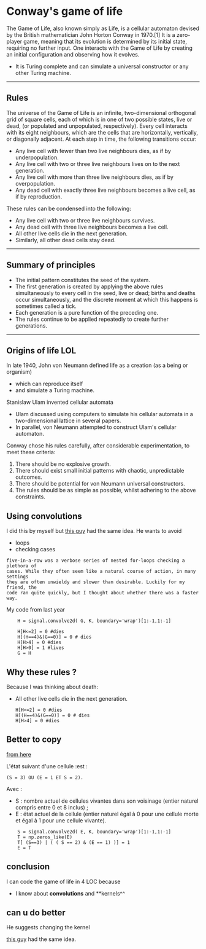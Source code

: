 # Conway's game of life

The Game of Life, also known simply as Life, is a cellular automaton devised by the British mathematician John Horton Conway in 1970.[1] It is a zero-player game, meaning that its evolution is determined by its initial state, requiring no further input. One interacts with the Game of Life by creating an initial configuration and observing how it evolves. 

- It is Turing complete and can simulate a universal constructor or any other Turing machine.

---

## Rules

The universe of the Game of Life is an infinite, two-dimensional orthogonal grid of square cells, each of which is in one of two possible states, live or dead, (or populated and unpopulated, respectively). Every cell interacts with its eight neighbours, which are the cells that are horizontally, vertically, or diagonally adjacent. At each step in time, the following transitions occur:

- Any live cell with fewer than two live neighbours dies, as if by underpopulation.
- Any live cell with two or three live neighbours lives on to the next generation.
- Any live cell with more than three live neighbours dies, as if by overpopulation.
- Any dead cell with exactly three live neighbours becomes a live cell, as if by reproduction.

 These rules can be condensed into the following:

- Any live cell with two or three live neighbours survives.
- Any dead cell with three live neighbours becomes a live cell.
- All other live cells die in the next generation. 
- Similarly, all other dead cells stay dead.

---

## Summary of principles

- The initial pattern constitutes the seed of the system. 
- The first generation is created by applying the above rules simultaneously to every cell in the seed, live or dead; births and deaths occur simultaneously, and the discrete moment at which this happens is sometimes called a tick. 
- Each generation is a pure function of the preceding one. 
- The rules continue to be applied repeatedly to create further generations.

---

## Origins of life LOL

In late 1940, John von Neumann defined life as a creation (as a being or organism) 
- which can reproduce itself 
- and simulate a Turing machine. 


Stanislaw Ulam invented cellular automata
- Ulam discussed using computers to simulate his cellular automata in a two-dimensional lattice in several papers. 
- In parallel, von Neumann attempted to construct Ulam's cellular automaton. 

Conway chose his rules carefully, after considerable experimentation, to meet these criteria:

1. There should be no explosive growth.
1. There should exist small initial patterns with chaotic, unpredictable outcomes.
1. There should be potential for von Neumann universal constructors.
1. The rules should be as simple as possible, whilst adhering to the above constraints.


## Using convolutions

I did this by myself but [this guy](https://nicholasrui.com/2017/12/18/convolutions-and-the-game-of-life/#:~:text=The%20Game%20of%20Life%20is,its%20neighbors%20must%20be%20alive) had the same idea.
He wants to avoid 
- loops
- checking cases

``` As I expected, the lines that checked whether a player had achieved a
five-in-a-row was a verbose series of nested for-loops checking a plethora of
cases. While they often seem like a natural course of action, in many settings
they are often unwieldy and slower than desirable. Luckily for my friend, the
code ran quite quickly, but I thought about whether there was a faster way.
```


My code from last year

```
    H = signal.convolve2d( G, K, boundary='wrap')[1:-1,1:-1]

    H[H<=2] = 0 #dies
    H[(H==4)&(G==0)] = 0 # dies
    H[H>4] = 0 #dies 
    H[H>0] = 1 #lives
    G = H
```


## Why these rules ?

Because I was thinking about death:

- All other live cells die in the next generation. 
    ```
    H[H<=2] = 0 #dies
    H[(H==4)&(G==0)] = 0 # dies
    H[H>4] = 0 #dies 
    ```


## Better to copy

[from here](https://fr.wikipedia.org/wiki/Jeu_de_la_vie#Questions_math%C3%A9matiques)

L'état suivant d'une cellule :est : 

```(S = 3) OU (E = 1 ET S = 2).```

Avec :

- S : nombre actuel de cellules vivantes dans son voisinage (entier naturel compris entre 0 et 8 inclus) ;
- E : état actuel de la cellule (entier naturel égal à 0 pour une cellule morte et égal à 1 pour une cellule vivante).

```
    S = signal.convolve2d( E, K, boundary='wrap')[1:-1,1:-1]
    T = np.zeros_like(E)
    T[ (S==3) | ( ( S == 2) & (E == 1) )] = 1
    E = T
````

## conclusion

I can code the game of life in 4 LOC because
- I know about **convolutions** and **kernels^^

## can u do  better

He suggests changing the kernel

[this guy](https://nicholasrui.com/2017/12/18/convolutions-and-the-game-of-life/#:~:text=The%20Game%20of%20Life%20is,its%20neighbors%20must%20be%20alive) had the same idea.
